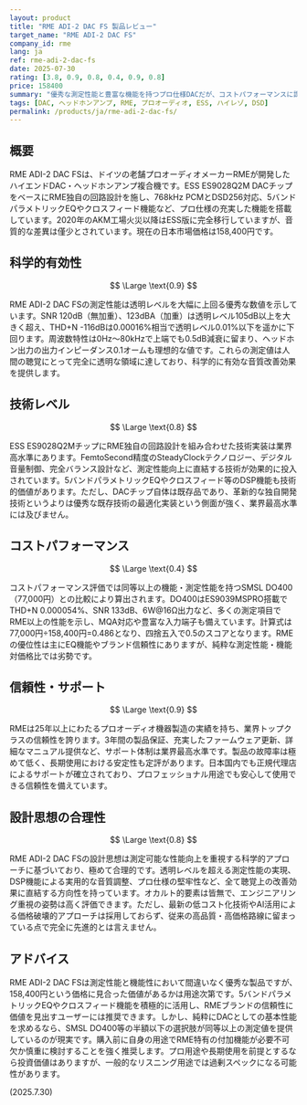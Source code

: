 ```yaml
---
layout: product
title: "RME ADI-2 DAC FS 製品レビュー"
target_name: "RME ADI-2 DAC FS"
company_id: rme
lang: ja
ref: rme-adi-2-dac-fs
date: 2025-07-30
rating: [3.8, 0.9, 0.8, 0.4, 0.9, 0.8]
price: 158400
summary: "優秀な測定性能と豊富な機能を持つプロ仕様DACだが、コストパフォーマンスに課題"
tags: [DAC, ヘッドホンアンプ, RME, プロオーディオ, ESS, ハイレゾ, DSD]
permalink: /products/ja/rme-adi-2-dac-fs/
---
```


## 概要

RME ADI-2 DAC FSは、ドイツの老舗プロオーディオメーカーRMEが開発したハイエンドDAC・ヘッドホンアンプ複合機です。ESS ES9028Q2M DACチップをベースにRME独自の回路設計を施し、768kHz PCMとDSD256対応、5バンドパラメトリックEQやクロスフィード機能など、プロ仕様の充実した機能を搭載しています。2020年のAKM工場火災以降はESS版に完全移行していますが、音質的な差異は僅少とされています。現在の日本市場価格は158,400円です。

## 科学的有効性

$$ \Large \text{0.9} $$

RME ADI-2 DAC FSの測定性能は透明レベルを大幅に上回る優秀な数値を示しています。SNR 120dB（無加重）、123dBA（加重）は透明レベル105dB以上を大きく超え、THD+N -116dBは0.00016%相当で透明レベル0.01%以下を遥かに下回ります。周波数特性は0Hz～80kHzで上端でも0.5dB減衰に留まり、ヘッドホン出力の出力インピーダンス0.1オームも理想的な値です。これらの測定値は人間の聴覚にとって完全に透明な領域に達しており、科学的に有効な音質改善効果を提供します。

## 技術レベル

$$ \Large \text{0.8} $$

ESS ES9028Q2MチップにRME独自の回路設計を組み合わせた技術実装は業界高水準にあります。FemtoSecond精度のSteadyClockテクノロジー、デジタル音量制御、完全バランス設計など、測定性能向上に直結する技術が効果的に投入されています。5バンドパラメトリックEQやクロスフィード等のDSP機能も技術的価値があります。ただし、DACチップ自体は既存品であり、革新的な独自開発技術というよりは優秀な既存技術の最適化実装という側面が強く、業界最高水準には及びません。

## コストパフォーマンス

$$ \Large \text{0.4} $$

コストパフォーマンス評価では同等以上の機能・測定性能を持つSMSL DO400（77,000円）との比較により算出されます。DO400はES9039MSPRO搭載でTHD+N 0.000054%、SNR 133dB、6W@16Ω出力など、多くの測定項目でRME以上の性能を示し、MQA対応や豊富な入力端子も備えています。計算式は77,000円÷158,400円=0.486となり、四捨五入で0.5のスコアとなります。RMEの優位性は主にEQ機能やブランド信頼性にありますが、純粋な測定性能・機能対価格比では劣勢です。

## 信頼性・サポート

$$ \Large \text{0.9} $$

RMEは25年以上にわたるプロオーディオ機器製造の実績を持ち、業界トップクラスの信頼性を誇ります。3年間の製品保証、充実したファームウェア更新、詳細なマニュアル提供など、サポート体制は業界最高水準です。製品の故障率は極めて低く、長期使用における安定性も定評があります。日本国内でも正規代理店によるサポートが確立されており、プロフェッショナル用途でも安心して使用できる信頼性を備えています。

## 設計思想の合理性

$$ \Large \text{0.8} $$

RME ADI-2 DAC FSの設計思想は測定可能な性能向上を重視する科学的アプローチに基づいており、極めて合理的です。透明レベルを超える測定性能の実現、DSP機能による実用的な音質調整、プロ仕様の堅牢性など、全て聴覚上の改善効果に直結する方向性を持っています。オカルト的要素は皆無で、エンジニアリング重視の姿勢は高く評価できます。ただし、最新の低コスト化技術やAI活用による価格破壊的アプローチは採用しておらず、従来の高品質・高価格路線に留まっている点で完全に先進的とは言えません。

## アドバイス

RME ADI-2 DAC FSは測定性能と機能性において間違いなく優秀な製品ですが、158,400円という価格に見合った価値があるかは用途次第です。5バンドパラメトリックEQやクロスフィード機能を積極的に活用し、RMEブランドの信頼性に価値を見出すユーザーには推奨できます。しかし、純粋にDACとしての基本性能を求めるなら、SMSL DO400等の半額以下の選択肢が同等以上の測定値を提供しているのが現実です。購入前に自身の用途でRME特有の付加機能が必要不可欠か慎重に検討することを強く推奨します。プロ用途や長期使用を前提とするなら投資価値はありますが、一般的なリスニング用途では過剰スペックになる可能性があります。

(2025.7.30)
